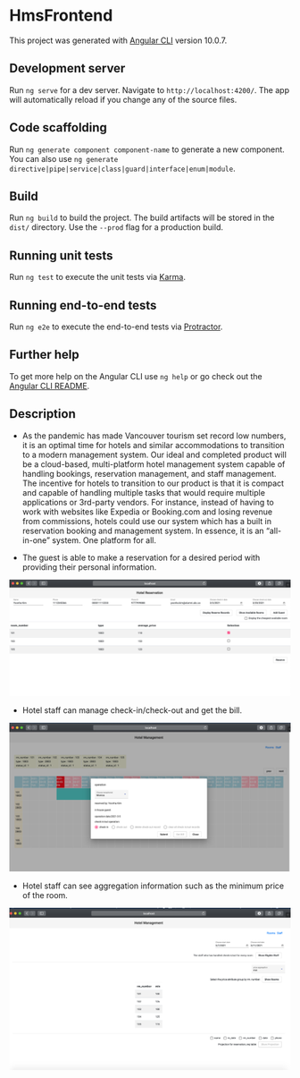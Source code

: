 # HmsFrontend

This project was generated with [Angular CLI](https://github.com/angular/angular-cli) version 10.0.7.

## Development server

Run `ng serve` for a dev server. Navigate to `http://localhost:4200/`. The app will automatically reload if you change any of the source files.

## Code scaffolding

Run `ng generate component component-name` to generate a new component. You can also use `ng generate directive|pipe|service|class|guard|interface|enum|module`.

## Build

Run `ng build` to build the project. The build artifacts will be stored in the `dist/` directory. Use the `--prod` flag for a production build.

## Running unit tests

Run `ng test` to execute the unit tests via [Karma](https://karma-runner.github.io).

## Running end-to-end tests

Run `ng e2e` to execute the end-to-end tests via [Protractor](http://www.protractortest.org/).

## Further help

To get more help on the Angular CLI use `ng help` or go check out the [Angular CLI README](https://github.com/angular/angular-cli/blob/master/README.md).


## Description
- As the pandemic has made Vancouver tourism set record low numbers, it is an optimal time for hotels and similar accommodations to transition to a modern management system. Our ideal and completed product will be a cloud-based, multi-platform hotel management system capable of handling bookings, reservation management, and staff management. The incentive for hotels to transition to our product is that it is compact and capable of handling multiple tasks that would require multiple applications or 3rd-party vendors. For instance, instead of having to work with websites like Expedia or Booking.com and losing revenue from commissions, hotels could use our system which has a built in reservation booking and management system. In essence, it is an “all-in-one” system. One platform for all.

- The guest is able to make a reservation for a desired period with providing their personal information.
<img src="https://github.com/yoonhaK/Hotel_Management_Frontend/blob/master/Guest_make_reservation.png" width="800"/>

- Hotel staff can manage check-in/check-out and get the bill.
<img src="https://github.com/yoonhaK/Hotel_Management_Frontend/blob/master/staff_can_checkin_out.png" width="800"/>

- Hotel staff can see aggregation information such as the minimum price of the room.
<img src="https://github.com/yoonhaK/Hotel_Management_Frontend/blob/master/what_staff_can_see.png" width="800"/>
